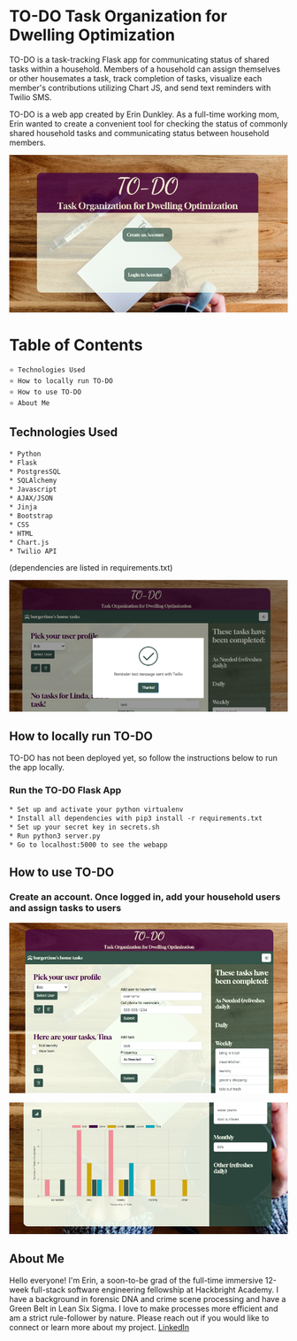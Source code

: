 # TO-DO Task Organization for Dwelling Optimization

TO-DO is a task-tracking Flask app for communicating status of shared tasks within a household. Members of a household can assign themselves or other housemates a task, track completion of tasks, visualize each member's contributions utilizing Chart JS, and send text reminders with Twilio SMS.

TO-DO is a web app created by Erin Dunkley. As a full-time working mom, Erin wanted to create a convenient tool for checking the status of commonly shared household tasks and communicating status between household members.

![Homepage](/static/images/homepage.png)

# Table of Contents

    ⭐ Technologies Used
    ⭐ How to locally run TO-DO
    ⭐ How to use TO-DO
    ⭐ About Me

## Technologies Used

    * Python
    * Flask
    * PostgresSQL
    * SQLAlchemy
    * Javascript
    * AJAX/JSON
    * Jinja
    * Bootstrap
    * CSS
    * HTML
    * Chart.js
    * Twilio API

(dependencies are listed in requirements.txt)

![Reminder Text](/static/images/remindertext.png)

## How to locally run TO-DO

TO-DO has not been deployed yet, so follow the instructions below to run the app locally.

### Run the TO-DO Flask App

    * Set up and activate your python virtualenv
    * Install all dependencies with pip3 install -r requirements.txt
    * Set up your secret key in secrets.sh
    * Run python3 server.py
    * Go to localhost:5000 to see the webapp

## How to use TO-DO

### Create an account. Once logged in, add your household users and assign tasks to users
![User Landing](/static/images/userlanding.png)

![Chart](/static/images/chartjs.png)

## About Me
Hello everyone! I'm Erin, a soon-to-be grad of the full-time immersive 12-week full-stack software engineering fellowship at Hackbright Academy. I have a background in forensic DNA and crime scene processing and have a Green Belt in Lean Six Sigma.  I love to make processes more efficient and am a strict rule-follower by nature. Please reach out if you would like to connect or learn more about my project.
[LinkedIn](https://www.linkedin.com/in/erin-dunkley-39823023/)